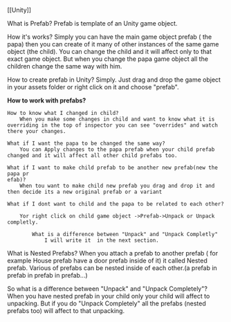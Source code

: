 [[Unity]]

What is Prefab?
Prefab is template of an Unity game object.

How it's works?
Simply you can have the main game object prefab ( the papa) then you can create of it many of other instances of the same game object (the child). You can change the child and it will affect only to that exact game object. But when you change the papa game object all the children change the same way with him.

How to create prefab in Unity?
Simply. Just drag and drop the game object in your assets folder or right click on it and choose "prefab".

**How to work with prefabs?**

	How to know what I changed in child?
		When you make some changes in child and want to know what it is overriding in the top of inspector you can see "overrides" and watch there your changes.
		
	What if I want the papa to be changed the same way?
		You can Apply changes to the papa prefab when your child prefab changed and it will affect all other child prefabs too.
	
	What if I want to make child prefab to be another new prefab(new the papa pr
	efab)?
		When tou want to make child new prefab you drag and drop it and then decide its a new original prefab or a variant 
		
	What if I dont want to child and the papa to be related to each other?
	
		Yor right click on child game object ->Prefab->Unpack or Unpack completly.
			
			What is a difference between "Unpack" and "Unpack Completly"
				I will write it  in the next section.


What is Nested Prefabs?
When you attach a prefab to another prefab ( for example House prefab have a door prefab inside of it) it called Nested prefab.
Various of prefabs can be nested inside of each other.(a prefab in prefab in prefab in prefab...)

So what is a difference between "Unpack" and "Unpack Completely"?
When you have nested prefab in your child only your child will affect to unpacking.
But if you do "Unpack Completely" all the prefabs (nested prefabs too) will affect to that unpacking.
